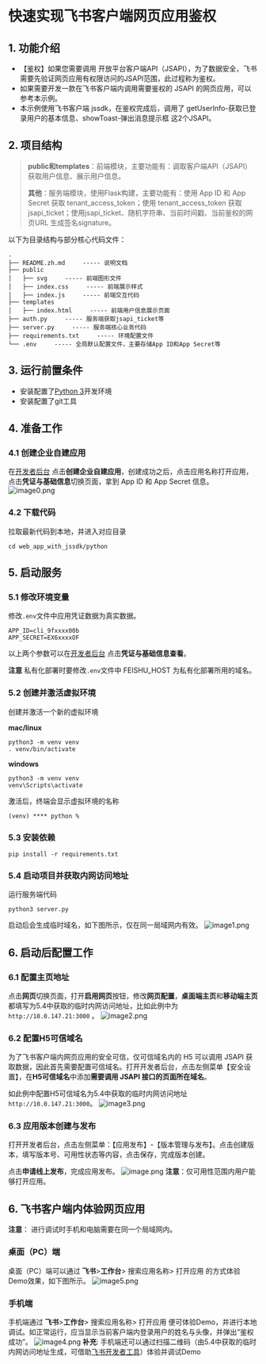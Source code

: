 # 快速实现飞书客户端网页应用鉴权
## 1. 功能介绍
* 【鉴权】如果您需要调用 开放平台客户端API（JSAPI），为了数据安全，飞书需要先验证网页应用有权限访问的JSAPI范围，此过程称为鉴权。
* 如果需要开发一款在飞书客户端内调用需要鉴权的 JSAPI 的网页应用，可以参考本示例。
* 本示例使用飞书客户端 jssdk，在鉴权完成后，调用了 getUserInfo-获取已登录用户的基本信息、showToast-弹出消息提示框 这2个JSAPI。


## 2. 项目结构
> **public和templates**：前端模块，主要功能有：调取客户端API（JSAPI）获取用户信息、展示用户信息。
>
> **其他**：服务端模块，使用Flask构建，主要功能有：使用 App ID 和 App Secret 获取 tenant_access_token；使用 tenant_access_token 获取 jsapi_ticket；使用jsapi_ticket、随机字符串、当前时间戳、当前鉴权的网页URL 生成签名signature。

以下为目录结构与部分核心代码文件：
```
.
├── README.zh.md     ----- 说明文档
├── public
│   ├── svg     ----- 前端图形文件
│   ├── index.css     ----- 前端展示样式
│   ├── index.js     ----- 前端交互代码
├── templates
│   ├── index.html     ----- 前端用户信息展示页面
├── auth.py     ----- 服务端获取jsapi_ticket等
├── server.py     ----- 服务端核心业务代码
├── requirements.txt     ----- 环境配置文件
└── .env     ----- 全局默认配置文件，主要存储App ID和App Secret等
```
## 3. 运行前置条件

- 安装配置了[Python 3](https://www.python.org/)开发环境
- 安装配置了git工具


## 4. 准备工作

### 4.1 创建企业自建应用
在[开发者后台](https://open.feishu.cn/app/) 点击**创建企业自建应用**，创建成功之后，点击应用名称打开应用，点击**凭证与基础信息**切换页面，拿到 App ID 和 App Secret 信息。
![image0.png](public/image0.png)

### 4.2 下载代码
拉取最新代码到本地，并进入对应目录

```commandline
cd web_app_with_jssdk/python
```
## 5. 启动服务
### 5.1 修改环境变量

修改`.env`文件中应用凭证数据为真实数据。

```text
APP_ID=cli_9fxxxx00b
APP_SECRET=EX6xxxxOF
```
以上两个参数可以在[开发者后台](https://open.feishu.cn/app/) 点击**凭证与基础信息查看**。

**注意** 私有化部署时要修改`.env`文件中 FEISHU_HOST 为私有化部署所用的域名。
### 5.2 创建并激活虚拟环境

创建并激活一个新的虚拟环境

**mac/linux**

```commandline
python3 -m venv venv
. venv/bin/activate
```

**windows**

```commandline
python3 -m venv venv
venv\Scripts\activate
```

激活后，终端会显示虚拟环境的名称

```
(venv) **** python %
```

### 5.3 安装依赖

```commandline
pip install -r requirements.txt
```
### 5.4 启动项目并获取内网访问地址
运行服务端代码

```commandline
python3 server.py
```
启动后会生成临时域名，如下图所示，仅在同一局域网内有效。
![image1.png](public/image1.png)
## 6. 启动后配置工作
### 6.1 配置主页地址
点击**网页**切换页面，打开**启用网页**按钮，修改**网页配置**，**桌面端主页**和**移动端主页**都填写为5.4中获取的临时内网访问地址，比如此例中为`http://10.0.147.21:3000` 。
![image2.png](public/image2.png)

### 6.2 配置H5可信域名
为了飞书客户端内网页应用的安全可信，仅可信域名内的 H5 可以调用 JSAPI 获取数据，因此首先需要配置可信域名。打开开发者后台，点击左侧菜单【安全设置】，在**H5可信域名**中添加**需要调用 JSAPI 接口的页面所在域名**。

如此例中配置H5可信域名为5.4中获取的临时内网访问地址 `http://10.0.147.21:3000`。
![image3.png](public/image3.png)


### 6.3 应用版本创建与发布
打开开发者后台，点击左侧菜单：【应用发布】-【版本管理与发布】。点击创建版本，填写版本号、可用性状态等内容，点击保存，完成版本创建。

点击**申请线上发布**，完成应用发布。
  ![image.png](https://sf3-cn.feishucdn.com/obj/open-platform-opendoc/1b9423a66074845bb9b139f359ca6980_5wg7ADFBiy.png)
  **注意**：仅可用性范围内用户能够打开应用。



## 6. 飞书客户端内体验网页应用
**注意**： 进行调试时手机和电脑需要在同一个局域网内。
### 桌面（PC）端
桌面（PC）端可以通过 **飞书**>**工作台**> 搜索应用名称> 打开应用 的方式体验Demo效果，如下图所示。
![image5.png](public/image5.png)

### 手机端

手机端通过 **飞书**>**工作台**> 搜索应用名称> 打开应用 便可体验Demo，并进行本地调试。如正常运行，应当显示当前客户端内登录用户的姓名与头像，并弹出“鉴权成功”。
![image4.png](public/image4.png)
**补充**: 手机端还可以通过扫描二维码（由5.4中获取的临时内网访问地址生成，可借助[飞书开发者工具](https://open.feishu.cn/document/uYjL24iN/ucDOzYjL3gzM24yN4MjN)）体验并调试Demo




